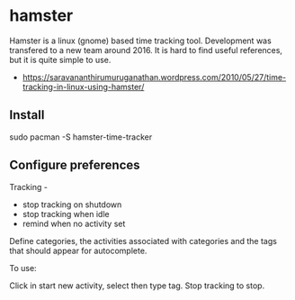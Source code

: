 # hamster

Hamster is a linux (gnome) based time tracking tool.
Development was transfered to a new team around 2016.
It is hard to find useful references, but it is quite simple to use.

+ https://saravananthirumuruganathan.wordpress.com/2010/05/27/time-tracking-in-linux-using-hamster/

## Install

sudo pacman -S hamster-time-tracker

## Configure preferences

Tracking - 

+ stop tracking on shutdown
+ stop tracking when idle
+ remind when no activity set

Define categories, the activities associated with categories and the tags that should appear for autocomplete.

To use:

Click in start new activity, select then type tag.
Stop tracking to stop.

